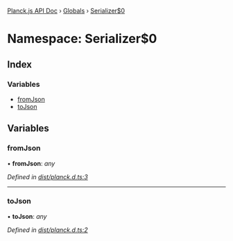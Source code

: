 [Planck.js API Doc](../README.md) › [Globals](../globals.md) › [Serializer$0](serializer_0.md)

# Namespace: Serializer$0

## Index

### Variables

* [fromJson](serializer_0.md#fromjson)
* [toJson](serializer_0.md#tojson)

## Variables

###  fromJson

• **fromJson**: *any*

*Defined in [dist/planck.d.ts:3](https://github.com/shakiba/planck.js/blob/3ede11b/dist/planck.d.ts#L3)*

___

###  toJson

• **toJson**: *any*

*Defined in [dist/planck.d.ts:2](https://github.com/shakiba/planck.js/blob/3ede11b/dist/planck.d.ts#L2)*
